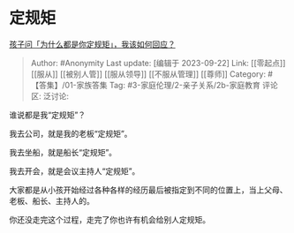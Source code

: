 # 定规矩
[孩子问「为什么都是你定规矩」，我该如何回应？](https://www.zhihu.com/question/523191255/answer/2499129712)

> Author: #Anonymity
> Last update: [编辑于 2023-09-22]
> Link: [[零起点]] [[服从]] [[被别人管]] [[服从领导]] [[不服从管理]] [[尊师]]
> Category: #【答集】/01-家族答集
> Tag: #3-家庭伦理/2-亲子关系/2b-家庭教育
> 评论区:
> 泛讨论:

谁说都是我“定规矩”？

我去公司，就是我的老板“定规矩”。

我去坐船，就是船长“定规矩”。

我去开会，就是会议主持人“定规矩”。

大家都是从小孩开始经过各种各样的经历最后被指定到不同的位置上，当上父母、老板、船长、主持人的。

你还没走完这个过程，走完了你也许有机会给别人定规矩。
